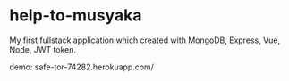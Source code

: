# help-to-musyaka
My first fullstack application which created with MongoDB, Express, Vue, Node, JWT token.

demo: safe-tor-74282.herokuapp.com/
